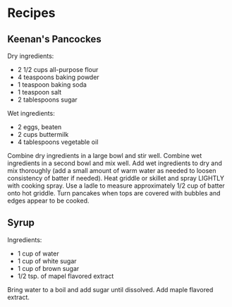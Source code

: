 Recipes
=======

Keenan's Pancockes
---------

Dry ingredients:

- 2 1/2 cups all-purpose flour
- 4 teaspoons baking powder
- 1 teaspoon baking soda
- 1 teaspoon salt
- 2 tablespoons sugar

Wet ingredients:

- 2 eggs, beaten
- 2 cups buttermilk
- 4 tablespoons vegetable oil

Combine dry ingredients in a large bowl and stir well.
Combine wet ingredients in a second bowl and mix well.
Add wet ingredients to dry and mix thoroughly (add a small amount of warm water as needed to loosen consistency of batter if needed).
Heat griddle or skillet and spray LIGHTLY with cooking spray.
Use a ladle to measure approximately 1/2 cup of batter onto hot griddle.
Turn pancakes when tops are covered with bubbles and edges appear to be cooked.

Syrup
-----

Ingredients:

- 1 cup of water
- 1 cup of white sugar
- 1 cup of brown sugar
- 1/2 tsp. of mapel flavored extract

Bring water to a boil and add sugar until dissolved. Add maple flavored extract.
